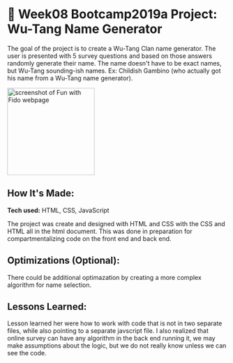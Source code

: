 # 🎤 Week08 Bootcamp2019a Project: Wu-Tang Name Generator

The goal of the project is to create a Wu-Tang Clan name generator. The user is presented with 5 survey questions and based on those answers randomly generate their name. The name doesn't have to be exact names, but Wu-Tang sounding-ish names. Ex: Childish Gambino (who actually got his name from a Wu-Tang name generator). 

<img src=".png?raw=true" alt="screenshot of Fun with Fido webpage" height="200px">

## How It's Made:

**Tech used:** HTML, CSS, JavaScript

The project was create and designed with HTML and CSS with the CSS and HTML all in the html document. This was done in preparation for compartmentalizing code on the front end and back end. 

## Optimizations (Optional):

There could be additional optimazation by creating a more complex algorithm for name selection.


## Lessons Learned:

Lesson learned her were how to work with code that is not in two separate files, while also pointing to a separate javscript file. I also realized that online survey can have any algorithm in the back end running it, we may make assumptions about the logic, but we do not really know unless we can see the code.
